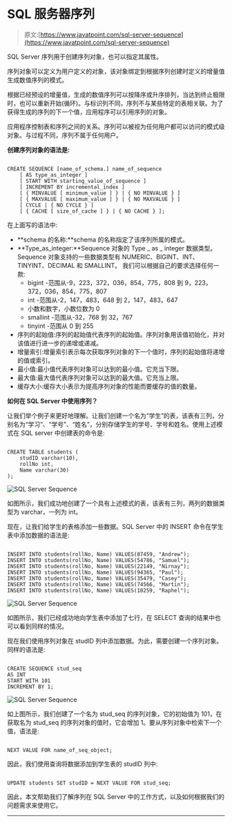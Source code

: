 # SQL 服务器序列

> 原文:[https://www.javatpoint.com/sql-server-sequence](https://www.javatpoint.com/sql-server-sequence)

SQL Server 序列用于创建序列对象，也可以指定其属性。

序列对象可以定义为用户定义的对象，该对象绑定到根据序列创建时定义的增量值生成数值序列的模式。

根据已经预设的增量值，生成的数值序列可以按降序或升序排列，当达到终止极限时，也可以重新开始(循环)。与标识列不同，序列不与某些特定的表相关联。为了获得生成的序列的下一个值，应用程序可以引用序列的对象。

应用程序控制表和序列之间的关系。序列可以被视为任何用户都可以访问的模式级对象。与过程不同，序列不属于任何用户。

**创建序列对象的语法是:**

```

CREATE SEQUENCE [name_of_schema.] name_of_sequence  
    [ AS type_as_integer ]  
    [ START WITH starting_value_of_sequence ]  
    [ INCREMENT BY incremental_index ]  
    [ { MINVALUE [ minimum_value ] } | { NO MINVALUE } ]  
    [ { MAXVALUE [ maximum_value ] } | { NO MAXVALUE } ]  
    [ CYCLE | { NO CYCLE } ]  
    [ { CACHE [ size_of_cache ] } | { NO CACHE } ];

```

在上面写的语法中:

*   **schema 的名称:**schema 的名称指定了该序列所属的模式。
*   **Type_as_integer:**Sequence 对象的 Type _ as _ integer 数据类型。Sequence 对象支持的一些数据类型有 NUMERIC、BIGINT、INT、TINYINT、DECIMAL 和 SMALLINT。
    我们可以根据自己的要求选择任何一款:
    *   bigint -范围从-9，223，372，036，854，775，808 到 9，223，372，036，854，775，807
    *   int -范围从-2，147，483，648 到 2，147，483，647
    *   小数和数字，小数位数为 0
    *   smallint -范围从-32，768 到 32，767
    *   tinyint -范围从 0 到 255
*   序列的起始值:序列的起始值代表序列的起始值。序列对象用该值初始化，并对该值进行进一步的递增或递减。
*   增量索引:增量索引表示每次获取序列对象的下一个值时，序列的起始值将递增的值或索引。
*   最小值:最小值代表序列对象可以达到的最小值。它充当下限。
*   最大值:最大值代表序列对象可以达到的最大值。它充当上限。
*   缓存大小:缓存大小表示为提高序列对象的性能而要缓存的值的数量。

**如何在 SQL Server 中使用序列？**

让我们举个例子来更好地理解。让我们创建一个名为“学生”的表，该表有三列，分别名为“学习”、“学号”、“姓名”，分别存储学生的学号、学号和姓名。使用上述模式在 SQL server 中创建表的命令是:

```

CREATE TABLE students (
	studID varchar(10),
	rollNo int,
	Name varchar(30)
);

```

![SQL Server Sequence](../Images/761a5fa6bc0f4fa615bcc92741c0dc4b.png)

如图所示，我们成功地创建了一个具有上述模式的表，该表有三列，两列的数据类型为 varchar，一列为 int。

现在，让我们给学生的表格添加一些数据。SQL Server 中的 INSERT 命令在学生表中添加数据的语法是:

```

INSERT INTO students(rollNo, Name) VALUES(87459, "Andrew");
INSERT INTO students(rollNo, Name) VALUES(54786, "Samuel");
INSERT INTO students(rollNo, Name) VALUES(22149, "Nirnay");
INSERT INTO students(rollNo, Name) VALUES(94365, "Paul");
INSERT INTO students(rollNo, Name) VALUES(35479, "Casey");
INSERT INTO students(rollNo, Name) VALUES(74566, "Martin");
INSERT INTO students(rollNo, Name) VALUES(10259, "Raphel");

```

![SQL Server Sequence](../Images/1ebf950b45f6d647c820121dd9387ff2.png)

如图所示，我们已经成功地向学生表中添加了七行，在 SELECT 查询的结果中也可以看到同样的情况。

现在我们使用序列对象在 studID 列中添加数据。为此，需要创建一个序列对象。同样的语法是:

```

CREATE SEQUENCE stud_seq 
AS INT
START WITH 101
INCREMENT BY 1;

```

![SQL Server Sequence](../Images/d3c8c068cc68c20229cb5e787a5025da.png)

如上图所示，我们创建了一个名为 stud_seq 的序列对象，它的初始值为 101，在获取名为 stud_seq 的序列对象的值时，它会增加 1。要从序列对象中检索下一个值，语法是:

```

NEXT VALUE FOR name_of_seq_object;

```

因此，我们使用查询将数据添加到学生表的 studID 列中:

```

UPDATE students SET studID = NEXT VALUE FOR stud_seq;

```

因此，本文帮助我们了解序列在 SQL Server 中的工作方式，以及如何根据我们的问题需求来使用它。

* * *